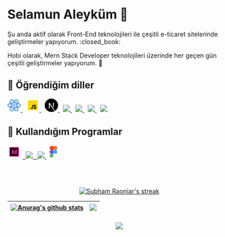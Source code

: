 <h1> Selamun Aleyküm 👋</h1>
<p>Şu anda aktif olarak Front-End teknolojileri ile çeşitli e-ticaret sitelerinde geliştirmeler yapıyorum. :closed_book:</p>
<p>Hobi olarak, Mern Stack Developer teknolojileri üzerinde her geçen gün çeşitli geliştirmeler yapıyorum. 🌱</p>

## 🚀 Öğrendiğim diller

<p align="left">
    <a href="https://react.dev/" target="_blank"><img height="30" src="https://github.com/Argedik/argedik/blob/main/images/icons8-react.gif"/> </a>&nbsp;
    <a href="https://developer.mozilla.org/" target="_blank"><img height="30" src="https://github.com/Argedik/argedik/blob/main/images/icons8-javascript.gif"/> </a>&nbsp;
    <a href="https://react.dev/" target="_blank"><img height="30" src="https://github.com/Argedik/argedik/blob/main/images/nextjs-icon.svg"/> </a>&nbsp;
    <a href="https://www.w3schools.com/html/" target="_blank"> <img height="30" src="https://img.icons8.com/color/48/000000/html-5--v1.png"/> </a> &nbsp;
    <a href="https://www.w3schools.com/css/" target="_blank"><img height="30" src="https://img.icons8.com/color/48/000000/css3.png"/> </a> &nbsp;
    <a href="https://flutter.dev/" target="_blank"> <img height="30" src="https://img.icons8.com/fluency/48/000000/flutter.png"/> </a>&nbsp;
    <a href="https://dart.dev/" target="_blank"> <img height="30" src="https://img.icons8.com/color/48/000000/dart.png"/></a> &nbsp;
</p>

## 🚀 Kullandığım Programlar
<p align="left">
    <img height="30" src="https://github.com/Argedik/argedik/blob/main/images/icons8-adobe-xd.gif"/>
    <a href="https://developer.android.com/studio" target="_blank"> <code> <img height="30" src="https://img.icons8.com/fluency/48/000000/android-studio--v3.png"/></code> </a> 
    <a href="https://code.visualstudio.com/" target="_blank"> <code> <img height="30" src="https://img.icons8.com/color/48/000000/visual-studio-code-2019.png"/></code> </a> 
    <img height="30" src="https://github.com/Argedik/argedik/blob/main/images/icons8-figma.gif"/>
</p>

<br></br>

<p align="center">
    <a href="https://github.com/SubhamRaoniar28/github-readme-streak-stats">
        <img title="🔥 Get streak stats for your profile at git.io/streak-stats" hide_border=true alt="Subham Raoniar's streak" src="https://github-readme-streak-stats.herokuapp.com/?user=Argedik&theme=black-ice&hide_border=true&stroke=0000&background=060A0CD0"/>
    </a>
</p>

| <a href="https://github.com/anuraghazra/github-readme-stats"><img align="center" src="https://github-readme-stats.vercel.app/api?username=Argedik&show_icons=true&include_all_commits=true&theme=buefy&hide_border=true" alt="Anurag's github stats" /></a> | <a href="https://github.com/anuraghazra/github-readme-stats"><img align="center" src="https://github-readme-stats.vercel.app/api/top-langs/?username=Argedik&layout=compact&theme=buefy&hide_border=true" /></a> |
| ------------- | ------------- |

<h6 align="center">
  <img align="center" src="https://github-readme-stats.vercel.app/api/wakatime?username=Argedik&layout=compact&langs_count=12&title_color=fb8c00&bg_color=151515&text_color=fefefe" />
</a>
